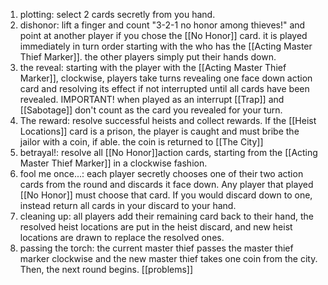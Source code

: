1. plotting: select 2 cards secretly from you hand.
2. dishonor: lift a finger and count "3-2-1 no honor among thieves!" and point at another player if you chose the [[No Honor]] card. it is played immediately in turn order starting with the who has the [[Acting Master Thief Marker]]. the other players simply put their hands down.
3. the reveal: starting with the player with the [[Acting Master Thief Marker]], clockwise, players take turns revealing one face down action card and resolving its effect if not interrupted until all cards have been revealed. IMPORTANT! when played as an interrupt [[Trap]] and [[Sabotage]] don't count as the card you revealed for your turn.
4. The reward: resolve successful heists and collect rewards. If the [[Heist Locations]] card is a prison, the player is caught and must bribe the jailor with a coin, if able. the coin is returned to [[The City]]
5. betrayal!: resolve all [[No Honor]]action cards, starting from the [[Acting Master Thief Marker]] in a clockwise fashion.
6. fool me once...: each player secretly chooses one of their two action cards from the round and discards it face down. Any player that played [[No Honor]] must choose that card. If you would discard down to one, instead return all cards in your discard to your hand.
7.  cleaning up: all players add their remaining card back to their hand, the resolved heist locations are put in the heist discard, and new heist locations are drawn to replace the resolved ones.
8. passing the torch: the current master thief passes the master thief marker clockwise and the new master thief takes one coin from the city. Then, the next round begins.
[[problems]]